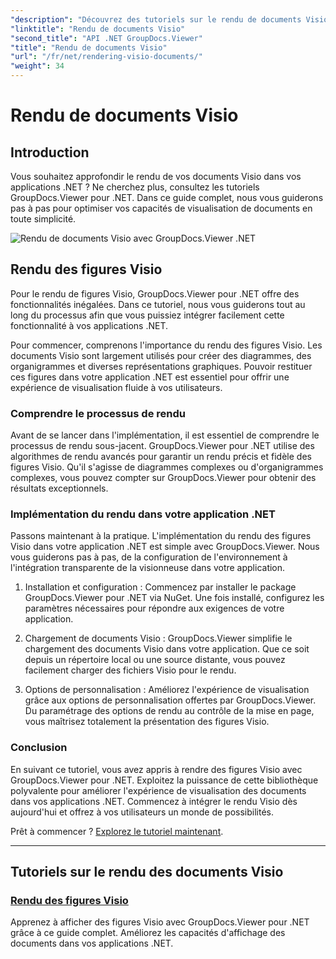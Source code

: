 ```yaml
---
"description": "Découvrez des tutoriels sur le rendu de documents Visio avec GroupDocs.Viewer pour .NET. Apprenez à améliorer facilement les capacités d'affichage de vos documents dans vos applications .NET."
"linktitle": "Rendu de documents Visio"
"second_title": "API .NET GroupDocs.Viewer"
"title": "Rendu de documents Visio"
"url": "/fr/net/rendering-visio-documents/"
"weight": 34
---
```


# Rendu de documents Visio

## Introduction

Vous souhaitez approfondir le rendu de vos documents Visio dans vos applications .NET ? Ne cherchez plus, consultez les tutoriels GroupDocs.Viewer pour .NET. Dans ce guide complet, nous vous guiderons pas à pas pour optimiser vos capacités de visualisation de documents en toute simplicité.

![Rendu de documents Visio avec GroupDocs.Viewer .NET](/viewer/rendering-visio-documents/image.png)

## Rendu des figures Visio

Pour le rendu de figures Visio, GroupDocs.Viewer pour .NET offre des fonctionnalités inégalées. Dans ce tutoriel, nous vous guiderons tout au long du processus afin que vous puissiez intégrer facilement cette fonctionnalité à vos applications .NET.

Pour commencer, comprenons l'importance du rendu des figures Visio. Les documents Visio sont largement utilisés pour créer des diagrammes, des organigrammes et diverses représentations graphiques. Pouvoir restituer ces figures dans votre application .NET est essentiel pour offrir une expérience de visualisation fluide à vos utilisateurs.

### Comprendre le processus de rendu

Avant de se lancer dans l'implémentation, il est essentiel de comprendre le processus de rendu sous-jacent. GroupDocs.Viewer pour .NET utilise des algorithmes de rendu avancés pour garantir un rendu précis et fidèle des figures Visio. Qu'il s'agisse de diagrammes complexes ou d'organigrammes complexes, vous pouvez compter sur GroupDocs.Viewer pour obtenir des résultats exceptionnels.

### Implémentation du rendu dans votre application .NET

Passons maintenant à la pratique. L'implémentation du rendu des figures Visio dans votre application .NET est simple avec GroupDocs.Viewer. Nous vous guiderons pas à pas, de la configuration de l'environnement à l'intégration transparente de la visionneuse dans votre application.

1. Installation et configuration : Commencez par installer le package GroupDocs.Viewer pour .NET via NuGet. Une fois installé, configurez les paramètres nécessaires pour répondre aux exigences de votre application.

2. Chargement de documents Visio : GroupDocs.Viewer simplifie le chargement des documents Visio dans votre application. Que ce soit depuis un répertoire local ou une source distante, vous pouvez facilement charger des fichiers Visio pour le rendu.

3. Options de personnalisation : Améliorez l'expérience de visualisation grâce aux options de personnalisation offertes par GroupDocs.Viewer. Du paramétrage des options de rendu au contrôle de la mise en page, vous maîtrisez totalement la présentation des figures Visio.

### Conclusion

En suivant ce tutoriel, vous avez appris à rendre des figures Visio avec GroupDocs.Viewer pour .NET. Exploitez la puissance de cette bibliothèque polyvalente pour améliorer l'expérience de visualisation des documents dans vos applications .NET. Commencez à intégrer le rendu Visio dès aujourd'hui et offrez à vos utilisateurs un monde de possibilités.

Prêt à commencer ? [Explorez le tutoriel maintenant](./render-visio-figures/).

---

## Tutoriels sur le rendu des documents Visio
### [Rendu des figures Visio](./render-visio-figures/)
Apprenez à afficher des figures Visio avec GroupDocs.Viewer pour .NET grâce à ce guide complet. Améliorez les capacités d'affichage des documents dans vos applications .NET.